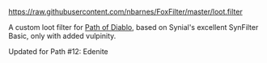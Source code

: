 https://raw.githubusercontent.com/nbarnes/FoxFilter/master/loot.filter

A custom loot filter for [Path of Diablo](https://pathofdiablo.com), based on Synial's excellent SynFilter Basic, only with added vulpinity.

Updated for Path #12: Edenite